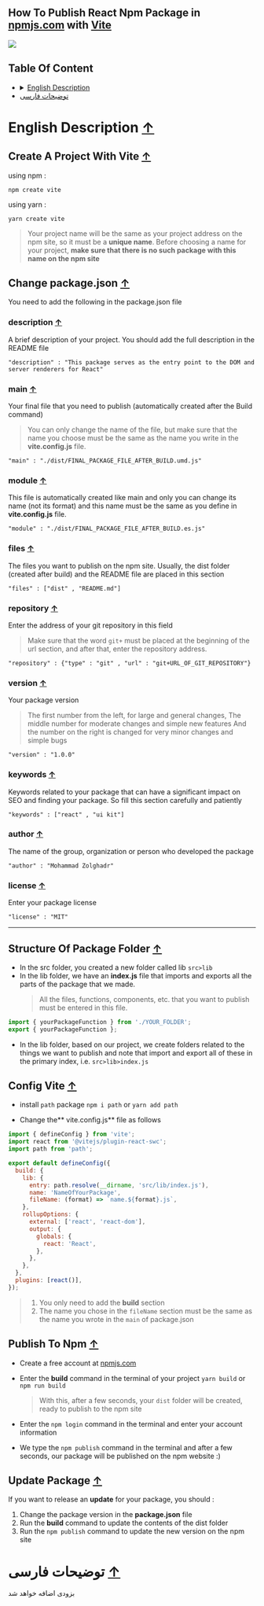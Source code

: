 ## How To Publish React Npm Package in [npmjs.com](http://npmjs.com 'npmjs.com') with [Vite](http://vitejs.dev 'vitejs.dev')

<img src="https://user-images.githubusercontent.com/48680310/233810433-824ec36e-33c2-4ee7-84fc-c121ebd055c0.png">

<h2 id="toc">Table Of Content</h2>
      <ul>
        <li>
          <details>
            <summary>
              <a href="#english-description">English Description</a>
            </summary>
            <ul>
              <li>
                <a href="#english-create-project">Create A Project With Vite</a>
              </li>
              <li>
                <details>
                  <summary>
                    <a href="#english-change-package-json"
                      >Change package.json</a
                    >
                  </summary>
                  <ul>
                    <li><a href="#english-desc">description</a></li>
                    <li><a href="#english-main">main</a></li>
                    <li><a href="#english-module">module</a></li>
                    <li><a href="#english-files">files</a></li>
                    <li><a href="#english-repo">repository</a></li>
                    <li><a href="#english-version">version</a></li>
                    <li><a href="#english-keyword">keywords</a></li>
                    <li><a href="#english-author">author</a></li>
                    <li><a href="#english-license">license</a></li>
                  </ul>
                </details>
              </li>
              <li>
                <a href="#english-structure-of-folder"
                  >Structure Of Package Folder</a
                >
              </li>
              <li><a href="#english-config-vite">Config Vite</a></li>
              <li><a href="#english-publish">Publish To Npm</a></li>
              <li><a href="#english-update">Update Package</a></li>
            </ul>
          </details>
        </li>
        <li><a href="#persian-description">توضیحات فارسی</a></li>
      </ul>

# <h1 id="english-description">English Description <a href="#toc">&uarr;</a> </h1>

## <h2 id="english-create-project">Create A Project With Vite <a href="#toc">&uarr;</a> </h2>

using npm :

`npm create vite`

using yarn :

`yarn create vite`

> Your project name will be the same as your project address on the npm site, so it must be a **unique name**. Before choosing a name for your project, **make sure that there is no such package with this name on the npm site**

## <h2 id="english-change-package-json">Change package.json <a href="#toc">&uarr;</a> </h2>

You need to add the following in the package.json file

### <h3 id="english-desc">description <a href="#toc">&uarr;</a> </h3>

A brief description of your project. You should add the full description in the README file

`"description" : "This package serves as the entry point to the DOM and server renderers for React"`

### <h3 id="english-main">main <a href="#toc">&uarr;</a> </h3>

Your final file that you need to publish (automatically created after the Build command)

> You can only change the name of the file, but make sure that the name you choose must be the same as the name you write in the **vite.config.js** file.

`"main" : "./dist/FINAL_PACKAGE_FILE_AFTER_BUILD.umd.js"`

### <h3 id="english-module">module <a href="#toc">&uarr;</a> </h3>

This file is automatically created like main and only you can change its name (not its format) and this name must be the same as you define in **vite.config.js** file.

`"module" : "./dist/FINAL_PACKAGE_FILE_AFTER_BUILD.es.js"`

### <h3 id="english-files">files <a href="#toc">&uarr;</a> </h3>

The files you want to publish on the npm site. Usually, the dist folder (created after build) and the README file are placed in this section

`"files" : ["dist" , "README.md"]`

### <h3 id="english-repo">repository <a href="#toc">&uarr;</a> </h3>

Enter the address of your git repository in this field

> Make sure that the word `git+` must be placed at the beginning of the url section, and after that, enter the repository address.

`"repository" : {"type" : "git" , "url" : "git+URL_OF_GIT_REPOSITORY"}`

### <h3 id="english-version">version <a href="#toc">&uarr;</a> </h3>

Your package version

> The first number from the left, for large and general changes,
> The middle number for moderate changes and simple new features
> And the number on the right is changed for very minor changes and simple bugs

`"version" : "1.0.0"`

### <h3 id="english-keywords">keywords <a href="#toc">&uarr;</a> </h3>

Keywords related to your package that can have a significant impact on SEO and finding your package. So fill this section carefully and patiently

`"keywords" : ["react" , "ui kit"]`

### <h3 id="english-author">author <a href="#toc">&uarr;</a> </h3>

The name of the group, organization or person who developed the package

`"author" : "Mohammad Zolghadr"`

### <h3 id="english-license">license <a href="#toc">&uarr;</a> </h3>

Enter your package license

`"license" : "MIT"`

---

## <h2 id="english-structure-of-folder">Structure Of Package Folder <a href="#toc">&uarr;</a> </h2>

- In the src folder, you created a new folder called lib
  `src>lib`
- In the lib folder, we have an **index.js** file that imports and exports all the parts of the package that we made.
  > All the files, functions, components, etc. that you want to publish must be entered in this file.

```javascript
import { yourPackageFunction } from './YOUR_FOLDER';
export { yourPackageFunction };
```

- In the lib folder, based on our project, we create folders related to the things we want to publish and note that import and export all of these in the primary index, i.e. `src>lib>index.js`

## <h2 id="english-config-vite">Config Vite <a href="#toc">&uarr;</a> </h2>

- install `path` package
  `npm i path` or `yarn add path`

- Change the** vite.config.js** file as follows

```javascript
import { defineConfig } from 'vite';
import react from '@vitejs/plugin-react-swc';
import path from 'path';

export default defineConfig({
  build: {
    lib: {
      entry: path.resolve(__dirname, 'src/lib/index.js'),
      name: 'NameOfYourPackage',
      fileName: (format) => `name.${format}.js`,
    },
    rollupOptions: {
      external: ['react', 'react-dom'],
      output: {
        globals: {
          react: 'React',
        },
      },
    },
  },
  plugins: [react()],
});
```

> 1. You only need to add the **build** section
> 2. The name you chose in the `fileName` section must be the same as the name you wrote in the `main` of package.json

## <h2 id="english-publish">Publish To Npm <a href="#toc">&uarr;</a> </h2>

- Create a free account at [npmjs.com](http://npmjs.com 'npmjs.com')
- Enter the **build** command in the terminal of your project
  `yarn build` or `npm run build`

  > With this, after a few seconds, your `dist` folder will be created, ready to publish to the npm site

- Enter the `npm login` command in the terminal and enter your account information
- We type the `npm publish` command in the terminal and after a few seconds, our package will be published on the npm website :)

## <h2 id="english-update">Update Package <a href="#toc">&uarr;</a> </h2>

If you want to release an **update** for your package, you should :

1. Change the package version in the **package.json** file
2. Run the **build** command to update the contents of the dist folder
3. Run the `npm publish` command to update the new version on the npm site

# <h1 id="persian-description">توضیحات فارسی <a href="#toc">&uarr;</a> </h1>
بزودی اضافه خواهد شد
